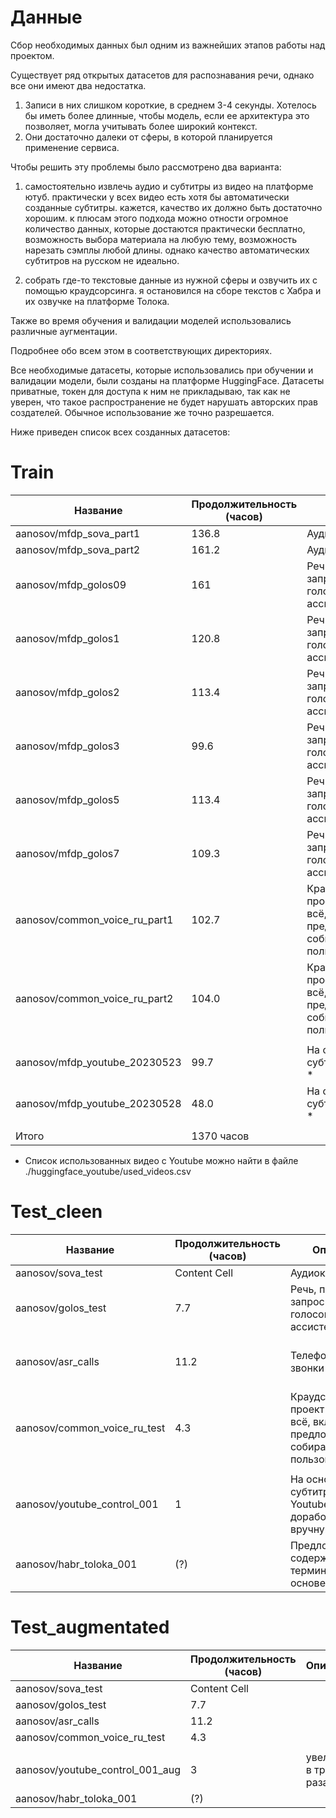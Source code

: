 # Данные

Сбор необходимых данных был одним из важнейших этапов работы над проектом. 

Существует ряд открытых датасетов для распознавания речи, однако все они имеют два недостатка. 
1. Записи в них слишком короткие, в среднем 3-4 секунды. Хотелось бы иметь более длинные, чтобы модель, если ее архитектура это позволяет, могла учитывать более широкий контекст.
2. Они достаточно далеки от сферы, в которой планируется применение сервиса.

Чтобы решить эту проблемы было рассмотрено два варианта:

1. самостоятельно извлечь аудио и субтитры из видео на платформе ютуб. практически у всех видео есть хотя бы автоматически созданные субтитры. кажется, качество их должно быть достаточно хорошим. к плюсам этого подхода можно отности огромное количество данных, которые достаются практически бесплатно, возможность выбора материала на любую тему, возможность нарезать сэмплы любой длины. однако качество автоматических субтитров на русском не идеально. 

2. собрать где-то текстовые данные из нужной сферы и озвучить их с помощью краудсорсинга. я остановился на сборе текстов с Хабра и их озвучке на платформе Толока.

Также во время обучения и валидации моделей использовались различные аугментации.

Подробнее обо всем этом в соответствующих директориях.

Все необходимые датасеты, которые использовались при обучении и валидации модели, были созданы на платформе HuggingFace. Датасеты приватные, токен для доступа к ним не прикладываю, так как не уверен, что такое распространение не будет нарушать авторских прав создателей. Обычное использование же точно разрешается.

Ниже приведен список всех созданных датасетов:

# Train

| Название  | Продолжительность (часов) | Описание | Ссылка на источник |
| ------------- | ------------- | ------------- | ------------- |
| aanosov/mfdp_sova_part1  | 136.8  | Аудиокниги  | [Sova Dataset](https://github.com/sovaai/sova-dataset) |
| aanosov/mfdp_sova_part2  | 161.2  | Аудиокниги  | [Sova Dataset](https://github.com/sovaai/sova-dataset) |
| aanosov/mfdp_golos09  | 161  | Речь, похожая на запросы к голосову ассистенту  | [Sber Golos](https://github.com/sberdevices/golos) |
| aanosov/mfdp_golos1  | 120.8  | Речь, похожая на запросы к голосову ассистенту  | [Sber Golos](https://github.com/sberdevices/golos) |
| aanosov/mfdp_golos2  | 113.4  | Речь, похожая на запросы к голосову ассистенту  | [Sber Golos](https://github.com/sberdevices/golos) |
| aanosov/mfdp_golos3  | 99.6  | Речь, похожая на запросы к голосову ассистенту  | [Sber Golos](https://github.com/sberdevices/golos) |
| aanosov/mfdp_golos5  | 113.4  | Речь, похожая на запросы к голосову ассистенту  | [Sber Golos](https://github.com/sberdevices/golos) |
| aanosov/mfdp_golos7  | 109.3  | Речь, похожая на запросы к голосову ассистенту  | [Sber Golos](https://github.com/sberdevices/golos) |
| aanosov/common_voice_ru_part1  | 102.7  | Краудсорсинговый проект Мозилы, всё, включая текст предложений собирается пользователями  | [Mozilla. Common Voice](https://commonvoice.mozilla.org/en/datasets) |
| aanosov/common_voice_ru_part2  | 104.0 | Краудсорсинговый проект Мозилы, всё, включая текст предложений собирается пользователями  | [Mozilla. Common Voice](https://commonvoice.mozilla.org/en/datasets) |
|   |   |   |  |
| aanosov/mfdp_youtube_20230523  | 99.7  | На основе субтитров Youtube *  | Собрано самостоятельно |
| aanosov/mfdp_youtube_20230528  | 48.0  | На основе субтитров Youtube *  | Собрано самостоятельно |
|   |   |   |  |
| Итого  | 1370 часов  |   | |

* Список использованных видео с Youtube можно найти в файле ./huggingface_youtube/used_videos.csv


# Test_cleen

| Название  | Продолжительность (часов) | Описание | Ссылка на источник |
| ------------- | ------------- | ------------- | ------------- |
| aanosov/sova_test  | Content Cell  | Аудиокниги  | [Sova Dataset](https://github.com/sovaai/sova-dataset) |
| aanosov/golos_test  | 7.7  | Речь, похожая на запросы к голосову ассистенту  | [Sber Golos](https://github.com/sberdevices/golos) |
| aanosov/asr_calls  | 11.2  | Телефонные звонки  | [Russian Open Speech To Text (STT/ASR) Dataset](https://github.com/snakers4/open_stt) |
| aanosov/common_voice_ru_test  | 4.3  | Краудсорсинговый проект Мозилы, всё, включая текст предложений собирается пользователями  | [Mozilla. Common Voice](https://commonvoice.mozilla.org/en/datasets) |
|   |   |   |  |
| aanosov/youtube_control_001  | 1  | На основе субтитров Youtube, разметка доработана вручную  | Собрано самостоятельно |
| aanosov/habr_toloka_001  | (?)  | Предложения, содержащие термины. На основе Хабр  | Собрано самостоятельно |



# Test_augmentated

| Название  | Продолжительность (часов) | Описание |
| ------------- | ------------- | ------------- |
| aanosov/sova_test  | Content Cell  |
| aanosov/golos_test  | 7.7  |   | 
| aanosov/asr_calls  | 11.2  |   | 
| aanosov/common_voice_ru_test  | 4.3  |   |
|   |   |   | 
| aanosov/youtube_control_001_aug  | 3  | увеличен в три раза  |
| aanosov/habr_toloka_001  | (?)  | |
